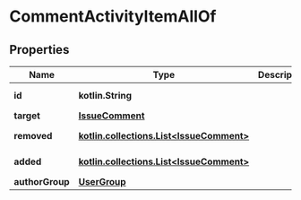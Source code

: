 
# CommentActivityItemAllOf

## Properties
Name | Type | Description | Notes
------------ | ------------- | ------------- | -------------
**id** | **kotlin.String** |  |  [optional] [readonly]
**target** | [**IssueComment**](IssueComment.md) |  |  [optional]
**removed** | [**kotlin.collections.List&lt;IssueComment&gt;**](IssueComment.md) |  |  [optional] [readonly]
**added** | [**kotlin.collections.List&lt;IssueComment&gt;**](IssueComment.md) |  |  [optional] [readonly]
**authorGroup** | [**UserGroup**](UserGroup.md) |  |  [optional]



